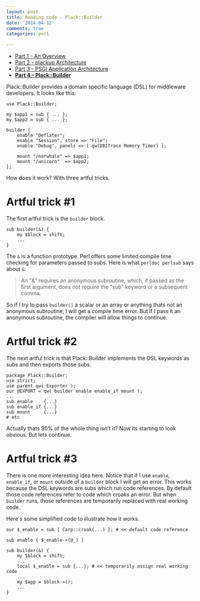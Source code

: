 ```yaml
---
layout: post
title: Reading code - Plack::Builder
date: '2014-04-12'
comments: true
categories: perl

---
```


  * [Part 1 - An Overview](/2014/04/08/read-plack-1)
  * [Part 2 - plackup Architecture](/2014/04/09/read-plack-2)
  * [Part 3 - PSGI Application Architecture](/2014/04/11/read-plack-3)
  * [**Part 4 - Plack::Builder**](/2014/04/12/read-plack-4)

Plack::Builder provides a domain specific language (DSL) for middleware
developers.  It looks like this:

    use Plack::Builder;

    my $app1 = sub { ... };
    my $app2 = sub { ... };

    builder {
        enable "Deflater";
        enable "Session", store => "File";
        enable "Debug", panels => [ qw(DBITrace Memory Timer) ];

        mount "/narwhale" => $app1;
        mount "/unicorn"  => $app2;
    };

How does it work?  With three artful tricks.

# Artful trick #1

The first artful trick is the `builder` block. 

    sub builder(&) {
        my $block = shift;
        ...
    }

The `&` is a function prototype.  Perl offers some limited compile time checking
for parameters passed to subs.  Here is what `perldoc perlsub` says about `&`:

> An "&" requires an anonymous subroutine, which, if passed as the first
> argument, does not require the "sub" keyword or a subsequent comma.

So if I try to pass `builder()` a scalar or an array or anything thats not an
anonymous subroutine, I will get a compile time error.  But if I pass it an
anonymous subroutine, the compiler will allow things to continue.

# Artful trick #2

The next artful trick is that Plack::Builder implements the DSL keywords as
subs and then exports those subs.

    package Plack::Builder;
    use strict;
    use parent qw( Exporter );
    our @EXPORT = qw( builder enable enable_if mount );
    ...
    sub enable    {...}
    sub enable_if {...}
    sub mount     {...}
    # etc

Actually thats 90% of the whole thing isn't it?  Now its starting to look
obvious.  But lets continue.

# Artful trick #3

There is one more interesting idea here.  Notice that if I use `enable`,
`enable_if`, or `mount` outside of a `builder` block I will get an
error.  This works because the DSL keywords are subs which run code references.
By default those code references refer to code which croaks an error.  But when
`builder` runs, those references are temporarily replaced with real working
code.

Here's some simplified code to illustrate how it works.

    our $_enable = sub { Carp::croak(...) }; # << default code reference

    sub enable { $_enable->(@_) }

    sub builder(&) {
        my $block = shift;
        ...
        local $_enable = sub {...}; # << temporarily assign real working code
        ...
        my $app = $block->();
        ...
    }
    

    



